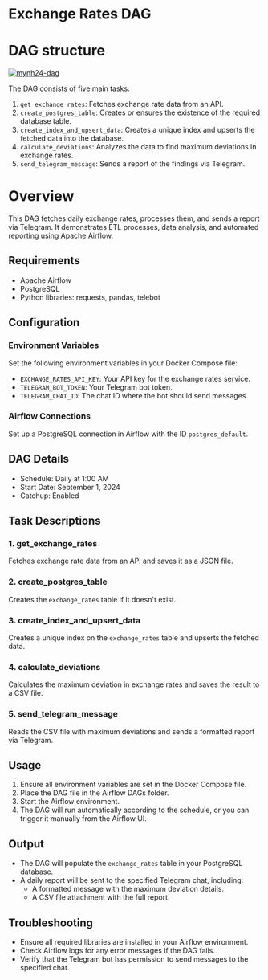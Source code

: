 # Exchange Rates DAG

# DAG structure

<a href="https://ibb.co/WftqB2g"><img src="https://i.ibb.co/jDRB3rg/mynh24-dag.png" alt="mynh24-dag" border="0"></a>

The DAG consists of five main tasks:

1. `get_exchange_rates`: Fetches exchange rate data from an API.
2. `create_postgres_table`: Creates or ensures the existence of the required database table.
3. `create_index_and_upsert_data`: Creates a unique index and upserts the fetched data into the database.
4. `calculate_deviations`: Analyzes the data to find maximum deviations in exchange rates.
5. `send_telegram_message`: Sends a report of the findings via Telegram.

# Overview
This DAG fetches daily exchange rates, processes them, and sends a report via Telegram. It demonstrates ETL processes, data analysis, and automated reporting using Apache Airflow.


## Requirements
- Apache Airflow
- PostgreSQL
- Python libraries: requests, pandas, telebot

## Configuration
### Environment Variables
Set the following environment variables in your Docker Compose file:
- `EXCHANGE_RATES_API_KEY`: Your API key for the exchange rates service.
- `TELEGRAM_BOT_TOKEN`: Your Telegram bot token.
- `TELEGRAM_CHAT_ID`: The chat ID where the bot should send messages.

### Airflow Connections
Set up a PostgreSQL connection in Airflow with the ID `postgres_default`.

## DAG Details
- Schedule: Daily at 1:00 AM
- Start Date: September 1, 2024
- Catchup: Enabled

## Task Descriptions

### 1. get_exchange_rates
Fetches exchange rate data from an API and saves it as a JSON file.

### 2. create_postgres_table
Creates the `exchange_rates` table if it doesn't exist.

### 3. create_index_and_upsert_data
Creates a unique index on the `exchange_rates` table and upserts the fetched data.

### 4. calculate_deviations
Calculates the maximum deviation in exchange rates and saves the result to a CSV file.

### 5. send_telegram_message
Reads the CSV file with maximum deviations and sends a formatted report via Telegram.

## Usage
1. Ensure all environment variables are set in the Docker Compose file.
2. Place the DAG file in the Airflow DAGs folder.
3. Start the Airflow environment.
4. The DAG will run automatically according to the schedule, or you can trigger it manually from the Airflow UI.

## Output
- The DAG will populate the `exchange_rates` table in your PostgreSQL database.
- A daily report will be sent to the specified Telegram chat, including:
  - A formatted message with the maximum deviation details.
  - A CSV file attachment with the full report.

## Troubleshooting
- Ensure all required libraries are installed in your Airflow environment.
- Check Airflow logs for any error messages if the DAG fails.
- Verify that the Telegram bot has permission to send messages to the specified chat.



